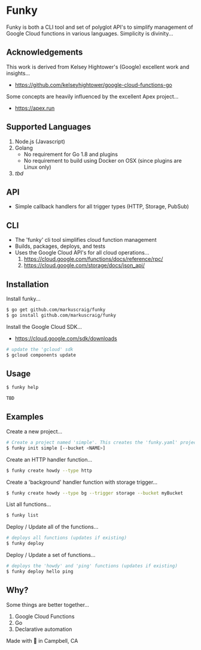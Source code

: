 # Funky

Funky is both a CLI tool and set of polyglot API's to simplify management of Google Cloud functions in various languages.  Simplicity is divinity...

## Acknowledgements

This work is derived from Kelsey Hightower's (Google) excellent work and insights...

* https://github.com/kelseyhightower/google-cloud-functions-go

Some concepts are heavily influenced by the excellent Apex project...

* https://apex.run

## Supported Languages

1. Node.js (Javascript)
2. Golang
   * No requirement for Go 1.8 and plugins
   * No requirement to build using Docker on OSX (since plugins are Linux only)
3. _tbd_

## API

* Simple callback handlers for all trigger types (HTTP, Storage, PubSub)

## CLI

* The 'funky' cli tool simplifies cloud function management
* Builds, packages, deploys, and tests
* Uses the Google Cloud API's for all cloud operations...
  1. https://cloud.google.com/functions/docs/reference/rpc/
  2. https://cloud.google.com/storage/docs/json_api/

## Installation

Install funky...

```bash
$ go get github.com/markuscraig/funky
$ go install github.com/markuscraig/funky
```

Install the Google Cloud SDK...

* https://cloud.google.com/sdk/downloads

```bash
# update the 'gcloud' sdk
$ gcloud components update
```

## Usage

```bash
$ funky help

TBD
```

## Examples

Create a new project...

```bash
# Create a project named 'simple'. This creates the 'funky.yaml' project file.
$ funky init simple [--bucket <NAME>]
```

Create an HTTP handler function...

```bash
$ funky create howdy --type http
```

Create a 'background' handler function with storage trigger...

```bash
$ funky create howdy --type bg --trigger storage --bucket myBucket
```

List all functions...

```bash
$ funky list
```

Deploy / Update all of the functions...

```bash
# deploys all functions (updates if existing)
$ funky deploy
```

Deploy / Update a set of functions...

```bash
# deploys the 'howdy' and 'ping' functions (updates if existing)
$ funky deploy hello ping
```

## Why?

Some things are better together...

1. Google Cloud Functions
2. Go
3. Declarative automation

Made with :green_heart: in Campbell, CA
